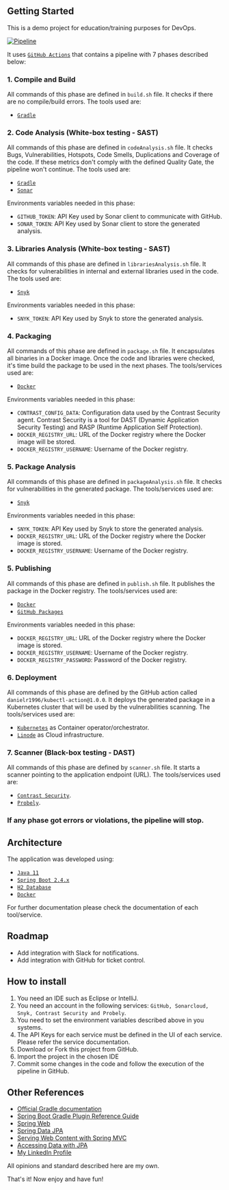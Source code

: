 Getting Started
---------------

This is a demo project for education/training purposes for DevOps.

[![Pipeline](https://github.com/fvilarinho/demo/actions/workflows/pipeline.yml/badge.svg)](https://github.com/fvilarinho/demo/actions/workflows/pipeline.yml)

It uses [`GitHub Actions`](https://github.com/features/actions) that contains a pipeline with 7 phases described below:

### 1. Compile and Build
All commands of this phase are defined in `build.sh` file. 
It checks if there are no compile/build errors.
The tools used are:
- [`Gradle`](https://www.gradle.org)

### 2. Code Analysis (White-box testing - SAST)
All commands of this phase are defined in `codeAnalysis.sh` file. 
It checks Bugs, Vulnerabilities, Hotspots, Code Smells, Duplications and Coverage of the code.
If these metrics don't comply with the defined Quality Gate, the pipeline won't continue.
The tools used are:
- [`Gradle`](https://www.gradle.org)
- [`Sonar`](https://sonardcloud.io)

Environments variables needed in this phase:
- `GITHUB_TOKEN`: API Key used by Sonar client to communicate with GitHub.
- `SONAR_TOKEN`: API Key used by Sonar client to store the generated analysis.

### 3. Libraries Analysis (White-box testing - SAST)
All commands of this phase are defined in `librariesAnalysis.sh` file. 
It checks for vulnerabilities in internal and external libraries used in the code.
The tools used are:
- [`Snyk`](https://snyk.io)

Environments variables needed in this phase:
- `SNYK_TOKEN`: API Key used by Snyk to store the generated analysis.

### 4. Packaging
All commands of this phase are defined in `package.sh` file.
It encapsulates all binaries in a Docker image.
Once the code and libraries were checked, it's time build the package to be used in the next phases.
The tools/services used are:
- [`Docker`](https://www.docker.com)

Environments variables needed in this phase:
- `CONTRAST_CONFIG_DATA`: Configuration data used by the Contrast Security agent. Contrast Security is a tool for DAST (Dynamic Application Security Testing) and RASP (Runtime Application Self Protection).
- `DOCKER_REGISTRY_URL`: URL of the Docker registry where the Docker image will be stored.
- `DOCKER_REGISTRY_USERNAME`: Username of the Docker registry.

### 5. Package Analysis
All commands of this phase are defined in `packageAnalysis.sh` file.
It checks for vulnerabilities in the generated package.
The tools/services used are:
- [`Snyk`](https://snyk.io)

Environments variables needed in this phase:
- `SNYK_TOKEN`: API Key used by Snyk to store the generated analysis.
- `DOCKER_REGISTRY_URL`: URL of the Docker registry where the Docker image is stored.
- `DOCKER_REGISTRY_USERNAME`: Username of the Docker registry.

### 5. Publishing
All commands of this phase are defined in `publish.sh` file.
It publishes the package in the Docker registry.
The tools/services used are:
- [`Docker`](https://www.docker.com)
- [`GitHub Packages`](https://github.com/features/packages)

Environments variables needed in this phase:
- `DOCKER_REGISTRY_URL`: URL of the Docker registry where the Docker image is stored.
- `DOCKER_REGISTRY_USERNAME`: Username of the Docker registry.
- `DOCKER_REGISTRY_PASSWORD`: Password of the Docker registry.

### 6. Deployment
All commands of this phase are defined by the GitHub action called `danielr1996/kubectl-action@1.0.0`.
It deploys the generated package in a Kubernetes cluster that will be used by the vulnerabilities scanning.
The tools/services used are:
- [`Kubernetes`](https://kubernetes.io) as Container operator/orchestrator.
- [`Linode`](https://www.linode.com) as Cloud infrastructure.

### 7. Scanner (Black-box testing - DAST) 
All commands of this phase are defined by `scanner.sh` file.
It starts a scanner pointing to the application endpoint (URL).
The tools/services used are:
- [`Contrast Security`](https://www.contrastsecurity.com).
- [`Probely`](https://probely.com).

### If any phase got errors or violations, the pipeline will stop.

Architecture
------------
The application was developed using:
- [`Java 11`](https://www.oracle.com/br/java/technologies/javase-jdk11-downloads.html)
- [`Spring Boot 2.4.x`](https://spring.io)
- [`H2 Database`](https://www.h2database.com/html/main.html)
- [`Docker`](https://www.docker.com)

For further documentation please check the documentation of each tool/service.

Roadmap
-------
- Add integration with Slack for notifications.
- Add integration with GitHub for ticket control.

How to install
--------------

1. You need an IDE such as Eclipse or IntelliJ.
2. You need an account in the following services:
`GitHub, Sonarcloud, Snyk, Contrast Security and Probely`.
3. You need to set the environment variables described above in you systems.
4. The API Keys for each service must be defined in the UI of each service. Please refer the service documentation.
5. Download or Fork this project from GitHub.
6. Import the project in the chosen IDE
7. Commit some changes in the code and follow the execution of the pipeline in GitHub.

Other References
----------------

- [Official Gradle documentation](https://docs.gradle.org)
- [Spring Boot Gradle Plugin Reference Guide](https://docs.spring.io/spring-boot/docs/2.4.4/gradle-plugin/reference/html/)
- [Spring Web](https://docs.spring.io/spring-boot/docs/2.4.4/reference/htmlsingle/#boot-features-developing-web-applications)
- [Spring Data JPA](https://docs.spring.io/spring-boot/docs/2.4.4/reference/htmlsingle/#boot-features-jpa-and-spring-data)
- [Serving Web Content with Spring MVC](https://spring.io/guides/gs/serving-web-content/)
- [Accessing Data with JPA](https://spring.io/guides/gs/accessing-data-jpa/)
- [My LinkedIn Profile](https://www.linkedin.com/in/fvilarinho)

All opinions and standard described here are my own.

That's it! Now enjoy and have fun!
